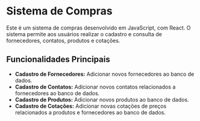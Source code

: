 # Sistema de Compras

Este é um sistema de compras desenvolvido em JavaScript, com React. O sistema permite aos usuários realizar o cadastro e consulta de fornecedores, contatos, produtos e cotações.

## Funcionalidades Principais

- **Cadastro de Fornecedores:** Adicionar novos fornecedores ao banco de dados.
- **Cadastro de Contatos:** Adicionar novos contatos relacionados a fornecedores ao banco de dados.
- **Cadastro de Produtos:** Adicionar novos produtos ao banco de dados.
- **Cadastro de Cotações:** Adicionar novas cotações de preços relacionados a produtos e fornecedores ao banco de dados.